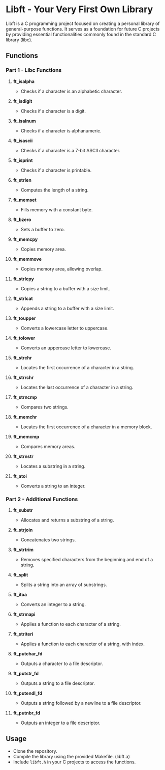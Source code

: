 # Libft - Your Very First Own Library

Libft is a C programming project focused on creating a personal library of general-purpose functions. It serves as a foundation for future C projects by providing essential functionalities commonly found in the standard C library (libc).

## Functions

### Part 1 - Libc Functions

1. **ft_isalpha**
   - Checks if a character is an alphabetic character.

2. **ft_isdigit**
   - Checks if a character is a digit.

3. **ft_isalnum**
   - Checks if a character is alphanumeric.

4. **ft_isascii**
   - Checks if a character is a 7-bit ASCII character.

5. **ft_isprint**
   - Checks if a character is printable.

6. **ft_strlen**
   - Computes the length of a string.

7. **ft_memset**
   - Fills memory with a constant byte.

8. **ft_bzero**
   - Sets a buffer to zero.

9. **ft_memcpy**
   - Copies memory area.

10. **ft_memmove**
    - Copies memory area, allowing overlap.

11. **ft_strlcpy**
    - Copies a string to a buffer with a size limit.

12. **ft_strlcat**
    - Appends a string to a buffer with a size limit.

13. **ft_toupper**
    - Converts a lowercase letter to uppercase.

14. **ft_tolower**
    - Converts an uppercase letter to lowercase.

15. **ft_strchr**
    - Locates the first occurrence of a character in a string.

16. **ft_strrchr**
    - Locates the last occurrence of a character in a string.

17. **ft_strncmp**
    - Compares two strings.

18. **ft_memchr**
    - Locates the first occurrence of a character in a memory block.

19. **ft_memcmp**
    - Compares memory areas.

20. **ft_strnstr**
    - Locates a substring in a string.

21. **ft_atoi**
    - Converts a string to an integer.

### Part 2 - Additional Functions

1. **ft_substr**
   - Allocates and returns a substring of a string.

2. **ft_strjoin**
   - Concatenates two strings.

3. **ft_strtrim**
   - Removes specified characters from the beginning and end of a string.

4. **ft_split**
   - Splits a string into an array of substrings.

5. **ft_itoa**
   - Converts an integer to a string.

6. **ft_strmapi**
   - Applies a function to each character of a string.

7. **ft_striteri**
   - Applies a function to each character of a string, with index.

8. **ft_putchar_fd**
   - Outputs a character to a file descriptor.

9. **ft_putstr_fd**
   - Outputs a string to a file descriptor.

10. **ft_putendl_fd**
    - Outputs a string followed by a newline to a file descriptor.

11. **ft_putnbr_fd**
    - Outputs an integer to a file descriptor.

## Usage

- Clone the repository.
- Compile the library using the provided Makefile. (libft.a)
- Include `libft.h` in your C projects to access the functions.
